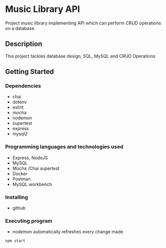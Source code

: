 # Music Library API

Project music library implementing API which can perform CRUD operations on a database

## Description

This project tackles database design, SQL, MySQL and CRUD Operations

## Getting Started

### Dependencies

- chai
- dotenv
- eslint
- mocha
- nodemon
- supertest
- express
- mysql2

### Programming languages and technologies used ###

- Express, NodeJS
- MySQL
- Mocha /Chai supertest
- Docker
- Postman
- MySQL workbench

### Installing

- github

### Executing program

- nodemon automatically refreshes every change made

```
npm start
```

